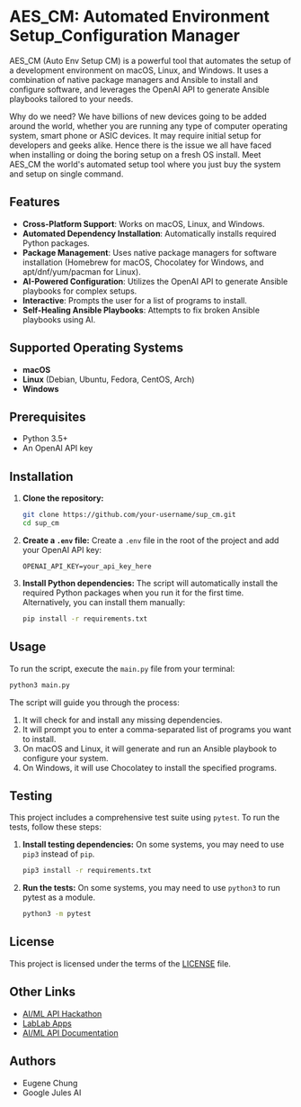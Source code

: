 # AES_CM: Automated Environment Setup_Configuration Manager

AES_CM (Auto Env Setup CM) is a powerful tool that automates the setup of a development environment on macOS, Linux, and Windows. It uses a combination of native package managers and Ansible to install and configure software, and leverages the OpenAI API to generate Ansible playbooks tailored to your needs.

Why do we need? We have billions of new devices going to be added around the world, whether you are running any type of computer operating system, smart phone or ASIC devices.  It may require initial setup for developers and geeks alike.  Hence there is the issue we all have faced when installing or doing the boring setup on a fresh OS install.  Meet AES_CM the world's automated setup tool where you just buy the system and setup on single command.

## Features

- **Cross-Platform Support**: Works on macOS, Linux, and Windows.
- **Automated Dependency Installation**: Automatically installs required Python packages.
- **Package Management**: Uses native package managers for software installation (Homebrew for macOS, Chocolatey for Windows, and apt/dnf/yum/pacman for Linux).
- **AI-Powered Configuration**: Utilizes the OpenAI API to generate Ansible playbooks for complex setups.
- **Interactive**: Prompts the user for a list of programs to install.
- **Self-Healing Ansible Playbooks**: Attempts to fix broken Ansible playbooks using AI.

## Supported Operating Systems

- **macOS**
- **Linux** (Debian, Ubuntu, Fedora, CentOS, Arch)
- **Windows**

## Prerequisites

- Python 3.5+
- An OpenAI API key

## Installation

1.  **Clone the repository:**
    ```bash
    git clone https://github.com/your-username/sup_cm.git
    cd sup_cm
    ```

2.  **Create a `.env` file:**
    Create a `.env` file in the root of the project and add your OpenAI API key:
    ```
    OPENAI_API_KEY=your_api_key_here
    ```

3.  **Install Python dependencies:**
    The script will automatically install the required Python packages when you run it for the first time. Alternatively, you can install them manually:
    ```bash
    pip install -r requirements.txt
    ```

## Usage

To run the script, execute the `main.py` file from your terminal:

```bash
python3 main.py
```

The script will guide you through the process:

1.  It will check for and install any missing dependencies.
2.  It will prompt you to enter a comma-separated list of programs you want to install.
3.  On macOS and Linux, it will generate and run an Ansible playbook to configure your system.
4.  On Windows, it will use Chocolatey to install the specified programs.

## Testing

This project includes a comprehensive test suite using `pytest`. To run the tests, follow these steps:

1.  **Install testing dependencies:**
    On some systems, you may need to use `pip3` instead of `pip`.
    ```bash
    pip3 install -r requirements.txt
    ```

2.  **Run the tests:**
    On some systems, you may need to use `python3` to run pytest as a module.
    ```bash
    python3 -m pytest
    ```

## License

This project is licensed under the terms of the [LICENSE](LICENSE) file.

## Other Links

- [AI/ML API Hackathon](https://aimlapi.com/app/)
- [LabLab Apps](https://lablab.ai/apps/)
- [AI/ML API Documentation](https://docs.aimlapi.com/)

## Authors
- Eugene Chung
- Google Jules AI
